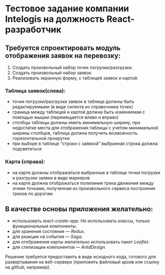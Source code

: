 # Тестовое задание компании **Intelogis** на должность React-разработчик

## Требуется спроектировать модуль отображения заявок на перевозку:

 1. Создать произвольный набор точек погрузки/разгрузки.
 2. Создать произвольный набор заявок.
 3. Реализовать экранную форму, с таблицей заявок и картой.

### Таблица заявок(слева):

 - точки погрузки/разгрузки заявок в таблице должны быть редактируемыми (в виде селекта из справочника точек)
 - граница между таблицей и картой должна быть изменяемая с помощью мышки (перемещается влево и вправо)
 - столбцы таблицы должны иметь минимальную ширину, при недостатке места для отображения таблицы с учетом минимальной ширины столбцов, таблица должна получить возможность горизонтальной прокрутки
 - при выборе в таблице “строки с заявкой” выбранная строка должна подсветиться

### Карта (справа):

 - на карте должны отображаться выбранные в таблице точки погрузки и разгрузки заявки в виде маркеров
 - на карте должна отображаться полилиния трека движения между этими точками, полученная из произвольного сервиса построения треков по дорогам


## В качестве основы приложения желательно:

 - использовать *react-create-app*. Не использовать классы, только функциональные компоненты.
 - для хранения состояния — *Redux*.
 - для реакции на события — *Saga*.
 - для отображения карты желательно использовать пакет *Leaflet*.
 - для стилизации компонентов — *AntdDesign*.

Решение требуется предоставить в виде исходного кода, готового для развертывания на веб-сервере (приложить файловый архив или ссылку на *github*, например).
